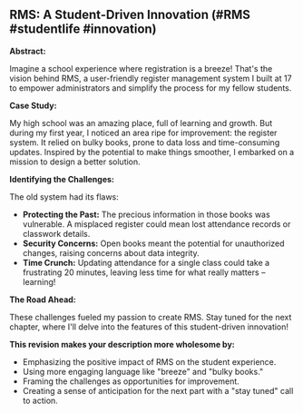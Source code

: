 ## RMS: A Student-Driven Innovation (#RMS #studentlife #innovation)

**Abstract:**

Imagine a school experience where registration is a breeze! That's the vision behind RMS, a user-friendly register management system I built at 17 to empower administrators and simplify the process for my fellow students. 

**Case Study:**

My high school was an amazing place, full of learning and growth. But during my first year, I noticed an area ripe for improvement: the register system. It relied on bulky books, prone to data loss and time-consuming updates. Inspired by the potential to make things smoother, I embarked on a mission to design a better solution.

**Identifying the Challenges:**

The old system had its flaws:

* **Protecting the Past:** The precious information in those books was vulnerable. A misplaced register could mean lost attendance records or classwork details.
* **Security Concerns:** Open books meant the potential for unauthorized changes, raising concerns about data integrity.
* **Time Crunch:** Updating attendance for a single class could take a frustrating 20 minutes, leaving less time for what really matters – learning!

**The Road Ahead:**

These challenges fueled my passion to create RMS.  Stay tuned for the next chapter, where I'll delve into the features of this student-driven innovation! 

**This revision makes your description more wholesome by:**

* Emphasizing the positive impact of RMS on the student experience.
* Using more engaging language like "breeze" and "bulky books."
* Framing the challenges as opportunities for improvement.
* Creating a sense of anticipation for the next part with a "stay tuned" call to action.
